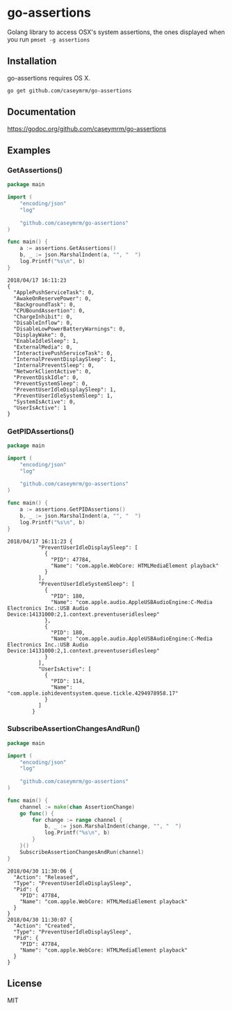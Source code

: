 # go-assertions
Golang library to access OSX's system assertions, the ones displayed when you run `pmset -g assertions`

## Installation
go-assertions requires OS X.

`go get github.com/caseymrm/go-assertions`

## Documentation

https://godoc.org/github.com/caseymrm/go-assertions

## Examples

### GetAssertions()

```go
package main

import (
    "encoding/json"
    "log"
    
    "github.com/caseymrm/go-assertions"
)

func main() {
    a := assertions.GetAssertions()
    b, _ := json.MarshalIndent(a, "", "  ")
    log.Printf("%s\n", b)
}
```

```
2018/04/17 16:11:23 
{
  "ApplePushServiceTask": 0,
  "AwakeOnReservePower": 0,
  "BackgroundTask": 0,
  "CPUBoundAssertion": 0,
  "ChargeInhibit": 0,
  "DisableInflow": 0,
  "DisableLowPowerBatteryWarnings": 0,
  "DisplayWake": 0,
  "EnableIdleSleep": 1,
  "ExternalMedia": 0,
  "InteractivePushServiceTask": 0,
  "InternalPreventDisplaySleep": 1,
  "InternalPreventSleep": 0,
  "NetworkClientActive": 0,
  "PreventDiskIdle": 0,
  "PreventSystemSleep": 0,
  "PreventUserIdleDisplaySleep": 1,
  "PreventUserIdleSystemSleep": 1,
  "SystemIsActive": 0,
  "UserIsActive": 1
}
```

### GetPIDAssertions()

```go
package main

import (
    "encoding/json"
    "log"
    
    "github.com/caseymrm/go-assertions"
)

func main() {
    a := assertions.GetPIDAssertions()
    b, _ := json.MarshalIndent(a, "", "  ")
    log.Printf("%s\n", b)
}
```

```
2018/04/17 16:11:23 {
		  "PreventUserIdleDisplaySleep": [
		    {
		      "PID": 47784,
		      "Name": "com.apple.WebCore: HTMLMediaElement playback"
		    }
		  ],
		  "PreventUserIdleSystemSleep": [
		    {
		      "PID": 180,
		      "Name": "com.apple.audio.AppleUSBAudioEngine:C-Media Electronics Inc.:USB Audio Device:14131000:2,1.context.preventuseridlesleep"
		    },
		    {
		      "PID": 180,
		      "Name": "com.apple.audio.AppleUSBAudioEngine:C-Media Electronics Inc.:USB Audio Device:14131000:2,1.context.preventuseridlesleep"
		    }
		  ],
		  "UserIsActive": [
		    {
		      "PID": 114,
		      "Name": "com.apple.iohideventsystem.queue.tickle.4294978958.17"
		    }
		  ]
		}
```


### SubscribeAssertionChangesAndRun()

```go
package main

import (
    "encoding/json"
    "log"
    
    "github.com/caseymrm/go-assertions"
)

func main() {
	channel := make(chan AssertionChange)
	go func() {
		for change := range channel {
            b, _ := json.MarshalIndent(change, "", "  ")
            log.Printf("%s\n", b)
		}
	}()
	SubscribeAssertionChangesAndRun(channel)
}
```

```
2018/04/30 11:30:06 {
  "Action": "Released",
  "Type": "PreventUserIdleDisplaySleep",
  "Pid": {
    "PID": 47784,
    "Name": "com.apple.WebCore: HTMLMediaElement playback"
  }
}
2018/04/30 11:30:07 {
  "Action": "Created",
  "Type": "PreventUserIdleDisplaySleep",
  "Pid": {
    "PID": 47784,
    "Name": "com.apple.WebCore: HTMLMediaElement playback"
  }
}
```
## License

MIT
